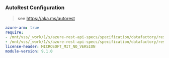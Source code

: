 ### AutoRest Configuration

> see https://aka.ms/autorest

``` yaml
azure-arm: true
require:
- /mnt/vss/_work/1/s/azure-rest-api-specs/specification/datafactory/resource-manager/readme.md
- /mnt/vss/_work/1/s/azure-rest-api-specs/specification/datafactory/resource-manager/readme.go.md
license-header: MICROSOFT_MIT_NO_VERSION
module-version: 9.1.0
```